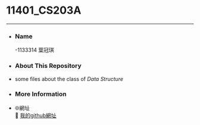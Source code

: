 # 11401_CS203A
---

- ### Name
   -1133314 葉冠琪
 
 
- ### About This Repository
 - some files about the class of *Data Structure*

- ### More Information
 - 🌐網址  
   🔗 [我的github網址](https://yachi-byte.github.io/)
